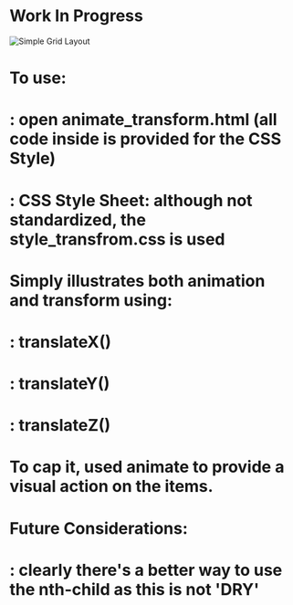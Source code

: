 # Work In Progress



![Simple Grid Layout](https://github.com/rldevries/upload_images/grid.png)



# To use:
# : open animate_transform.html (all code inside is provided for the CSS Style)
# : CSS Style Sheet: although not standardized, the style_transfrom.css is used


# Simply illustrates both animation and transform using:
# : translateX()
# : translateY()
# : translateZ()

# To cap it, used animate to provide a visual action on the items.

# Future Considerations:
# : clearly there's a better way to use the nth-child as this is not 'DRY'